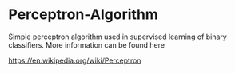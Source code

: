 # Perceptron-Algorithm
Simple perceptron algorithm used in supervised learning of binary classifiers. More information can be found here

https://en.wikipedia.org/wiki/Perceptron
